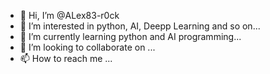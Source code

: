 - 👋 Hi, I’m @ALex83-r0ck
- 👀 I’m interested in python, AI, Deepp Learning and so on...
- 🌱 I’m currently learning python and AI programming...
- 💞️ I’m looking to collaborate on ...
- 📫 How to reach me ...

<!---
ALex83-r0ck/ALex83-r0ck is a ✨ special ✨ repository because its `README.md` (this file) appears on your GitHub profile.
You can click the Preview link to take a look at your changes.
--->
